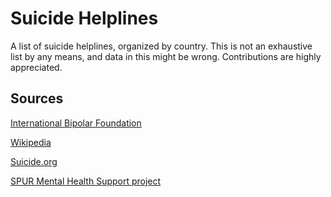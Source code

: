 # Suicide Helplines
A list of suicide helplines, organized by country.
This is not an exhaustive list by any means, and data in this might be wrong. Contributions are highly appreciated. 

## Sources
[International Bipolar Foundation](http://ibpf.org/resource/list-international-suicide-hotlines)

[Wikipedia](https://en.wikipedia.org/wiki/List_of_suicide_crisis_lines)

[Suicide.org](http://www.suicide.org/international-suicide-hotlines.html)

[SPUR Mental Health Support project](http://www.spurprojects.org/mentalhealthsupport/)
